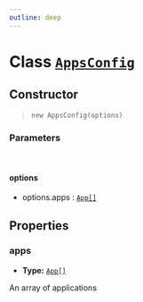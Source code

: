 ```yaml
---
outline: deep
---
```


# Class [`AppsConfig`](https://github.com/prozilla-os/ProzillaOS/blob/main/packages/core/src/features/system/configs/appsConfig.ts)

## Constructor

> `new AppsConfig(options)`

### Parameters

<br>

#### options

- options.apps : [`App[]`](../apps/app)

## Properties

### apps

- **Type:** [`App[]`](../apps/app)

An array of applications
